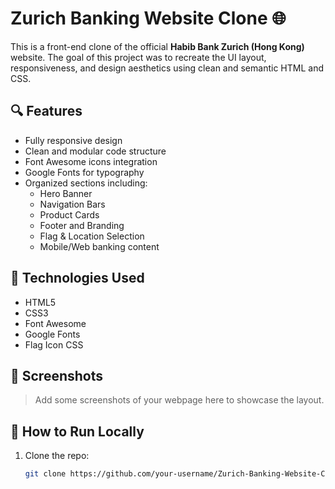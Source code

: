# Zurich Banking Website Clone 🌐

This is a front-end clone of the official **Habib Bank Zurich (Hong Kong)** website. The goal of this project was to recreate the UI layout, responsiveness, and design aesthetics using clean and semantic HTML and CSS.

## 🔍 Features

- Fully responsive design
- Clean and modular code structure
- Font Awesome icons integration
- Google Fonts for typography
- Organized sections including:
  - Hero Banner
  - Navigation Bars
  - Product Cards
  - Footer and Branding
  - Flag & Location Selection
  - Mobile/Web banking content

## 📂 Technologies Used

- HTML5
- CSS3
- Font Awesome
- Google Fonts
- Flag Icon CSS

## 📸 Screenshots

> Add some screenshots of your webpage here to showcase the layout.

## 🚀 How to Run Locally

1. Clone the repo:
   ```bash
   git clone https://github.com/your-username/Zurich-Banking-Website-Clone.git
